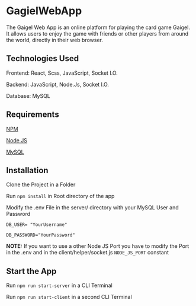 # GagielWebApp
The Gaigel Web App is an online platform for playing the card game Gaigel. It allows users to enjoy the game with friends or other players from around the world, directly in their web browser.

## Technologies Used

Frontend: React, Scss, JavaScript, Socket I.O.

Backend: JavaScript, Node.Js, Socket I.O.

Database: MySQL

## Requirements 
[NPM](https://www.npmjs.com)

[Node JS](https://nodejs.org/en)

[MySQL](https://www.mysql.com)

## Installation
Clone the Project in a Folder

Run `npm install` in Root directory of the app  

Modify the .env File in the server/ directory with your MySQL User and Password

`DB_USER= "YourUsername"`

`DB_PASSWORD="YourPassword"`

**NOTE:** If you want to use a other Node JS Port you have to modify the Port in the .env and in the client/helper/socket.js `NODE_JS_PORT` constant
## Start the App

Run `npm run start-server` in a CLI Terminal

Run `npm run start-client` in a second CLI Terminal
